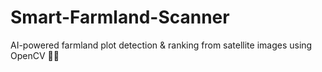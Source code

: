 # Smart-Farmland-Scanner
AI-powered farmland plot detection &amp; ranking from satellite images using OpenCV 🚜✨
